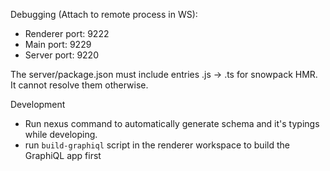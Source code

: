 Debugging (Attach to remote process in WS):
* Renderer port: 9222
* Main port: 9229
* Server port: 9220

The server/package.json must include entries .js -> .ts for snowpack HMR. It cannot resolve them otherwise.

Development
* Run nexus command to automatically generate schema and it's typings while developing.
* run `build-graphiql` script in the renderer workspace to build the GraphiQL app first